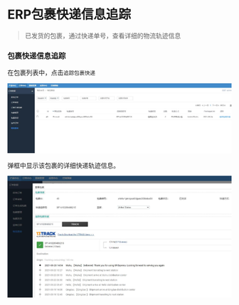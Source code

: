 ERP包裹快递信息追踪
===========

> 已发货的包裹，通过快递单号，查看详细的物流轨迹信息

### 包裹快递信息追踪


在包裹列表中，点击`追踪包裹快递`


![](images/fecerp12_3.jpg)



弹框中显示该包裹的详细快递轨迹信息。


![](images/fecerp12_4.jpg)






